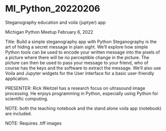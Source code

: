 # MI_Python_20220206
Steganography education and voila (juptyer) app

Michigan Python Meetup
February 6, 2022

Title: Build a simple steganography app with Python
Steganography is the art of hiding a secret message in plain sight. We’ll explore how simple Python tools can be used to encode your written message into the pixels of a picture where there will be no perceptible change in the picture. The picture can then be used to pass your message to your friend, who of course has the keys and the software to extract the message. We’ll also use Voila and Jupyter widgets for the User Interface for a basic user-friendly application.

PRESENTER:
Rick Weitzel has a research focus on ultrasound image processing. He enjoys programming in Python, especially using Python for scientific computing.

NOTE: both the teaching notebook and the stand alone voila app (notebook) are included.

NOTE: Requires .tiff images
